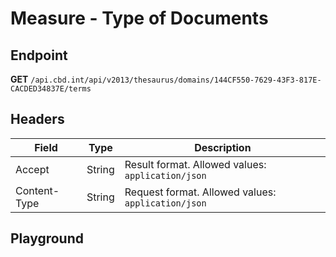 <script setup>
import "../../../style.css"
import SwaggerUI from "../../../swagger/view/SwaggerUI.vue"
import swaggerJson from "../../../swagger/json/thesaurus.measure.type-of-documents.json";
</script>

# Measure - Type of Documents

## Endpoint

**GET** `/api.cbd.int/api/v2013/thesaurus/domains/144CF550-7629-43F3-817E-CACDED34837E/terms`

## Headers

| Field            | Type   | Description                    |
| ---------------- | ------ | ------------------------------ |
| Accept           | String | Result format. Allowed values: `application/json`  |
| Content-Type     | String | Request format. Allowed values: `application/json` |


## Playground

<SwaggerUI :swaggerJson="swaggerJson" />
